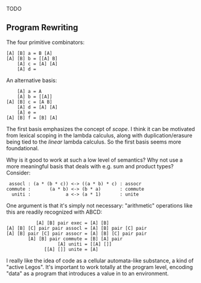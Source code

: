 TODO

## Program Rewriting
The four primitive combinators:

```
[A] [B] a = B [A]
[A] [B] b = [[A] B]
    [A] c = [A] [A]
    [A] d =
```

An alternative basis:

```
    [A] a = A
    [A] b = [[A]]
[A] [B] c = [A B]
    [A] d = [A] [A]
    [A] e =
[A] [B] f = [B] [A]
```

The first basis emphasizes the concept of *scope*. I think it can be
motivated from lexical scoping in the lambda calculus, along with
duplication/erasure being tied to the *linear* lambda calculus. So the
first basis seems more foundational.

Why is it good to work at such a low level of semantics? Why not use a
more meaningful basis that deals with e.g. sum and product types?
Consider:

```
 assocl : (a * (b * c)) <-> ((a * b) * c) : assocr
commute :       (a * b) <-> (b * a)       : commute
  uniti :             a <-> (a * 1)       : unite
```

One argument is that it's simply not necessary: "arithmetic"
operations like this are readily recognized with ABCD:

```
           [A] [B] pair exec = [A] [B]
[A] [B] [C] pair pair assocl = [A] [B] pair [C] pair
[A] [B] pair [C] pair assocr = [A] [B] [C] pair pair
        [A] [B] pair commute = [B] [A] pair
                   [A] uniti = [[A] []]
              [[A] []] unite = [A]
```

I really like the idea of code as a cellular automata-like substance,
a kind of "active Legos". It's important to work totally at the
program level, encoding "data" as a program that introduces a value in
to an environment.
